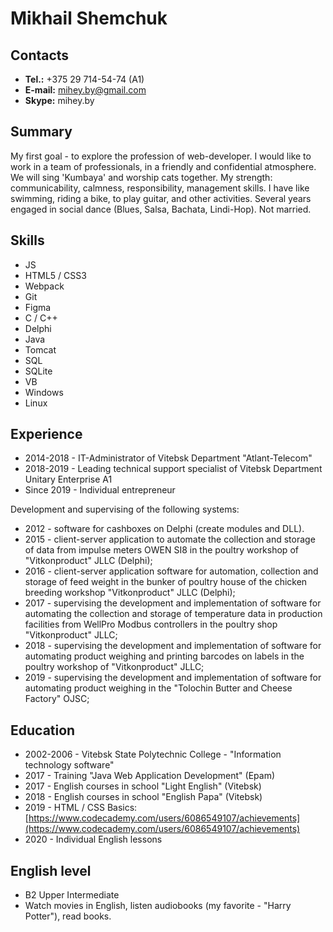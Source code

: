 # Mikhail Shemchuk

## Contacts

- **Tel.:** +375 29 714-54-74 (A1)
- **E-mail:** [mihey.by@gmail.com](mailto:mihey.by@gmail.com)
- **Skype:** mihey.by

## Summary

My first goal - to explore the profession of web-developer.
I would like to work in a team of professionals, in a friendly and confidential atmosphere. We will sing 'Kumbaya' and worship cats together.
My strength: communicability, calmness, responsibility, management skills.
I have like swimming, riding a bike, to play guitar, and other activities.
Several years engaged in social dance (Blues, Salsa, Bachata, Lindi-Hop).
Not married.

## Skills

- JS
- HTML5 / CSS3
- Webpack
- Git
- Figma
- С / C++
- Delphi
- Java
- Tomcat
- SQL
- SQLite
- VB
- Windows
- Linux

## Experience

- 2014-2018 - IT-Administrator of Vitebsk Department "Atlant-Telecom"
- 2018-2019 - Leading technical support specialist of Vitebsk Department Unitary Enterprise A1
- Since 2019 - Individual entrepreneur

Development and supervising of the following systems:

- 2012 - software for cashboxes on Delphi (create modules and DLL).
- 2015 - client-server application to automate the collection and storage of data from impulse meters OWEN SI8 in the poultry workshop of "Vitkonproduct" JLLC (Delphi);
- 2016 - client-server application software for automation, collection and storage of feed weight in the bunker of poultry house of the chicken breeding workshop "Vitkonproduct" JLLC (Delphi);
- 2017 - supervising the development and implementation of software for automating the collection and storage of temperature data in production facilities from WellPro Modbus controllers in the poultry shop "Vitkonproduct" JLLC;
- 2018 - supervising the development and implementation of software for automating product weighing and printing barcodes on labels in the poultry workshop of "Vitkonproduct" JLLC;
- 2019 - supervising the development and implementation of software for automating product weighing in the "Tolochin Butter and Cheese Factory" OJSC;

## Education

- 2002-2006 - Vitebsk State Polytechnic College - "Information technology software"
- 2017 - Training "Java Web Application Development" (Epam)
- 2017 - English courses in school "Light English" (Vitebsk)
- 2018 - English courses in school "English Papa" (Vitebsk)
- 2019 - HTML / CSS Basics: [https://www.codecademy.com/users/6086549107/achievements](https://www.codecademy.com/users/6086549107/achievements)
- 2020 - Individual English lessons

## English level

- B2 Upper Intermediate
- Watch movies in English, listen audiobooks (my favorite - "Harry Potter"), read books.
